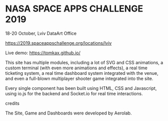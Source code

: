 
# NASA SPACE APPS CHALLENGE 2019

18-20 October, Lviv
DataArt Office

https://2019.spaceappschallenge.org/locations/lviv

Live demo: https://tomkax.github.io/

This site has multiple modules, including a lot of SVG and CSS animations, a custom terminal (with even more animations and effects), a real time ticketing system, a real time dashboard system integrated with the venue, and even a full-blown multiplayer shooter game integrated into the site.

Every single component has been built using HTML, CSS and Javascript, using io.js for the backend and Socket.io for real time interactions.

credits


The  Site, Game and Dashboards were developed by Aerolab.
